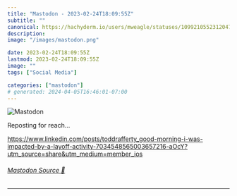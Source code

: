 ```yaml
---
title: "Mastodon - 2023-02-24T18:09:55Z"
subtitle: ""
canonical: https://hachyderm.io/users/mweagle/statuses/109921055231204757
description:
image: "/images/mastodon.png"

date: 2023-02-24T18:09:55Z
lastmod: 2023-02-24T18:09:55Z
image: ""
tags: ["Social Media"]

categories: ["mastodon"]
# generated: 2024-04-05T16:46:01-07:00
---
```

![Mastodon](/images/mastodon.png)

<p>Reposting for reach…</p><p><a href="https://www.linkedin.com/posts/toddrafferty_good-morning-i-was-impacted-by-a-layoff-activity-7034548565003657216-aOcY?utm_source=share&amp;utm_medium=member_ios" target="_blank" rel="nofollow noopener noreferrer" translate="no"><span class="invisible">https://www.</span><span class="ellipsis">linkedin.com/posts/toddraffert</span><span class="invisible">y_good-morning-i-was-impacted-by-a-layoff-activity-7034548565003657216-aOcY?utm_source=share&amp;utm_medium=member_ios</span></a></p>


###### [Mastodon Source 🐘](https://hachyderm.io/@mweagle/109921055231204757)

___
